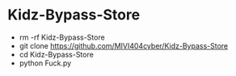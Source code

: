# Kidz-Bypass-Store

- rm -rf Kidz-Bypass-Store
- git clone https://github.com/MIVI404cyber/Kidz-Bypass-Store
- cd Kidz-Bypass-Store
- python Fuck.py
